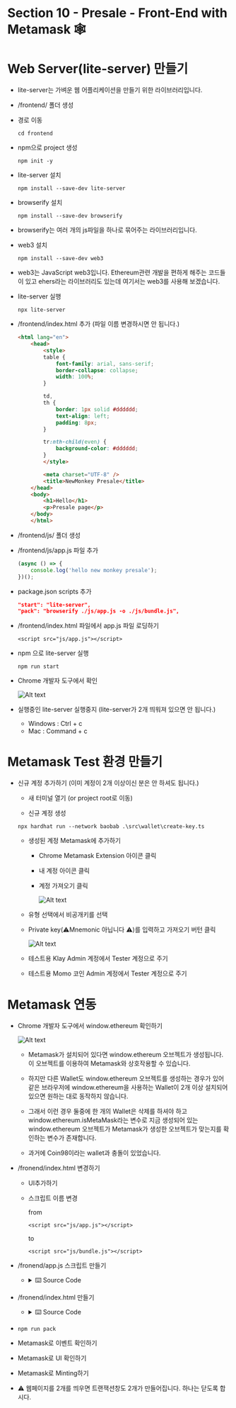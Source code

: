 # **Section 10 - Presale - Front-End with Metamask** :spider_web:

# Web Server(lite-server) 만들기

- lite-server는 가벼운 웹 어플리케이션을 만들기 위한 라이브러리입니다.

- /frontend/ 폴더 생성

- 경로 이동

    ```cd frontend```

- npm으로 project 생성

    ```npm init -y```

- lite-server 설치

    ```npm install --save-dev lite-server```

- browserify 설치

    ```npm install --save-dev browserify```

- browserify는 여러 개의 js파일을 하나로 묶어주는 라이브러리입니다.

- web3 설치

    ```npm install --save-dev web3```

- web3는 JavaScript web3입니다. Ethereum관련 개발을 편하게 해주는 코드들이 있고 ehers라는 라이브러리도 있는데 여기서는 web3를 사용해 보겠습니다. 

- lite-server 실행

    ```npx lite-server```

- /frontend/index.html 추가 (파일 이름 변경하시면 안 됩니다.)

    ```html
    <html lang="en">
        <head>
            <style>
            table {
                font-family: arial, sans-serif;
                border-collapse: collapse;
                width: 100%;
            }

            td,
            th {
                border: 1px solid #dddddd;
                text-align: left;
                padding: 8px;
            }

            tr:nth-child(even) {
                background-color: #dddddd;
            }
            </style>

            <meta charset="UTF-8" />
            <title>NewMonkey Presale</title>
        </head>
        <body>
            <h1>Hello</h1>
            <p>Presale page</p>
        </body>
        </html>

    ```

- /frontend/js/ 폴더 생성

- /frontend/js/app.js 파일 추가

    ```js
    (async () => {
        console.log('hello new monkey presale');
    })();
    ```

- package.json scripts 추가

    ```json
    "start": "lite-server",
    "pack": "browserify ./js/app.js -o ./js/bundle.js",
    ```

- /frontend/index.html 파일에서 app.js 파일 로딩하기

    ```
    <script src="js/app.js"></script>
    ```

- npm 으로 lite-server 실행

    ```npm run start```

- Chrome 개발자 도구에서 확인

    ![Alt text](section10/hello_new_monkey.png)

- 실행중인 lite-server 실행중지 (lite-server가 2개 띄워져 있으면 안 됩니다.)

    - Windows : Ctrl + c
    - Mac : Command + c

# Metamask Test 환경 만들기

- 신규 계정 추가하기 (이미 계정이 2개 이상이신 분은 안 하셔도 됩니다.)

    - 새 터미널 열기 (or project root로 이동)

    - 신규 계정 생성

    ```npx hardhat run --network baobab .\src\wallet\create-key.ts```

    - 생성된 계정 Metamask에 추가하기

        - Chrome Metamask Extension 아이콘 클릭
        - 내 계정 아이콘 클릭
        - 계정 가져오기 클릭

            ![Alt text](section10/add_account.png)

    - 유형 선택에서 비공개키를 선택
    - Private key(:warning:Mnemonic 아닙니다 :warning:)를 입력하고 가져오기 버턴 클릭

        ![Alt text](section10/add_account2.png)
    
    - 테스트용 Klay Admin 계정에서 Tester 계정으로 주기

    - 테스트용 Momo 코인 Admin 계정에서 Tester 계정으로 주기
# Metamask 연동

- Chrome 개발자 도구에서 window.ethereum 확인하기

    ![Alt text](section10/window_ethereum.png)

    - Metamask가 설치되어 있다면 window.ethereum 오브젝트가 생성됩니다. 이 오브젝트를 이용하여 Metamask와 상호작용할 수 있습니다.

    - 하지만 다른 Wallet도 window.ethereum 오브젝트를 생성하는 경우가 있어 같은 브라우저에 window.ethereum을 사용하는 Wallet이 2개 이상 설치되어 있으면 원하는 대로 동작하지 않습니다.

    - 그래서 이런 경우 둘중에 한 개의 Wallet은 삭제를 하셔야 하고 window.ethereum.isMetaMask라는 변수로 지금 생성되어 있는 window.ethereum 오브젝트가 Metamask가 생성한 오브젝트가 맞는지를 확인하는 변수가 존재합니다.

    - 과거에 Coin98이라는 wallet과 충돌이 있었습니다.


- /fronend/index.html 변경하기

    - UI추가하기
    
    - 스크립트 이름 변경
        
        from
        ```
        <script src="js/app.js"></script>
        ```
        to
        ```
        <script src="js/bundle.js"></script>
        ```

- /fronend/app.js 스크립트 만들기

    - <details><summary>⌨️ Source Code</summary>
    
        ```js
        const Web3 = require('web3');
        const newMonkeyContract = require('../../src/new-monkey/new-monkey.deployed.json');
        const presaleContract = require('../../src/presale/presale.deployed.json');
        const momoContract = require('../../src/momo/momo.deployed.json');

        (async () => {
        let currentAccount = '';

        if (window.ethereum && window.ethereum.isMetaMask == true) {
            console.log('ready metamask');
        } else {
            console.log('no metamask');
        }

        window.ethereum.removeAllListeners();

        function accountsChanged(accounts) {
            console.log('on accountsChanged: ' + JSON.stringify(accounts));

            const selectedAccount = document.getElementById('selectedAccount');
            selectedAccount.innerText = accounts[0];
            currentAccount = accounts[0];
        }

        function chainIdChanged(chainId) {
            console.log('on chainChanged: ' + chainId);

            const selectedChainId = document.getElementById('selectedChainId');
            selectedChainId.innerText = Web3.utils.hexToNumberString(chainId);
        }

        window.ethereum.on('accountsChanged', chainIdChanged);

        window.ethereum.on('chainChanged', chainId => {
            chainIdChanged(chainId);
        });

        window.ethereum.on('connect', connectInfo => {
            console.log('on connect: ' + JSON.stringify(connectInfo));
        });

        window.ethereum.on('disconnect', error => {
            console.log('on disconnect: ' + JSON.stringify(error));
        });

        window.ethereum.on('message', message => {
            console.log('on message: ' + JSON.stringify(message));
        });

        const accounts = await window.ethereum.request({
            method: 'eth_requestAccounts',
        });

        accountsChanged(accounts);

        const chainId = await window.ethereum.request({ method: 'eth_chainId' });

        chainIdChanged(chainId);

        const web3 = new Web3();
        var newMonkey = new web3.eth.Contract(
            newMonkeyContract.abi,
            newMonkeyContract.address,
        );
        const data = newMonkey.methods.balanceOf(currentAccount).encodeABI();

        const balanceOfParam = {
            from: currentAccount,
            to: newMonkeyContract.address,
            data: data,
        };

        const myBalance = await window.ethereum.request({
            method: 'eth_call',
            params: [balanceOfParam],
        });

        const newMonkeyBalance = document.getElementById('newMonkeyBalance');
        newMonkeyBalance.innerText = Web3.utils.hexToNumberString(myBalance);

        const totalSupplydata = newMonkey.methods.totalSupply().encodeABI();

        const totalSupplyParam = {
            from: currentAccount,
            to: newMonkeyContract.address,
            data: totalSupplydata,
        };

        const totalSupply = await window.ethereum.request({
            method: 'eth_call',
            params: [totalSupplyParam],
        });

        const newMonkeyTotalSupply = document.getElementById('newMonkeyTotalSupply');
        newMonkeyTotalSupply.innerText = Web3.utils.hexToNumberString(totalSupply);

        const mintButton = document.getElementById('mintButton');
        mintButton.onclick = async function mint() {
            const web3 = new Web3();

            var momo = new web3.eth.Contract(momoContract.abi, momoContract.address);

            const allowanceData = momo.methods
            .allowance(currentAccount, presaleContract.address)
            .encodeABI();

            const allowanceParam = {
            from: currentAccount,
            to: momoContract.address,
            data: allowanceData,
            };

            const allowance = await window.ethereum.request({
            method: 'eth_call',
            params: [allowanceParam],
            });

            if (Web3.utils.hexToNumberString(allowance) == '0') {
            const approveData = momo.methods
                .approve(
                presaleContract.address,
                '0xffffffffffffffffffffffffffffffffffffffffffffffffffffffffffffffff',
                )
                .encodeABI();

            const approveParam = {
                from: currentAccount,
                to: momoContract.address,
                gasLimit: Web3.utils.toHex('5000000'),
                gasPrice: Web3.utils.toHex(Web3.utils.toWei('750', 'gwei')),
                value: Web3.utils.toHex('0'),
                data: approveData,
            };

            await window.ethereum.request({
                method: 'eth_sendTransaction',
                params: [approveParam],
            });

            return;
            }

            var presale = new web3.eth.Contract(
            presaleContract.abi,
            presaleContract.address,
            );

            const data = presale.methods.buy('front').encodeABI();

            const param = {
            from: currentAccount,
            to: presaleContract.address,
            gasLimit: Web3.utils.toHex('5000000'),
            gasPrice: Web3.utils.toHex(Web3.utils.toWei('750', 'gwei')),
            value: Web3.utils.toHex('0'),
            data: data,
            };

            const transactionHash = await window.ethereum.request({
            method: 'eth_sendTransaction',
            params: [param],
            });

            const txHash = document.getElementById('txHash');
            txHash.innerText = transactionHash;
        };
        })();


        ```
    
    </details>

- /fronend/index.html 만들기

    - <details><summary>⌨️ Source Code</summary>
    
        ```html
        <html lang="en">
        <head>
            <style>
            table {
                font-family: arial, sans-serif;
                border-collapse: collapse;
                width: 100%;
            }

            td,
            th {
                border: 1px solid #dddddd;
                text-align: left;
                padding: 8px;
            }

            tr:nth-child(even) {
                background-color: #dddddd;
            }
            </style>

            <meta charset="UTF-8" />
            <title>NewMonkey Presale</title>
        </head>
        <body>
            <h1>Hello</h1>
            <p>Presale page</p>

            <table>
            <tr>
                <td>selected account</td>
                <td id="selectedAccount"></td>
            </tr>
            <tr>
                <td>selected chainid</td>
                <td id="selectedChainId"></td>
            </tr>
            <tr>
                <td>My NewMonkey balance</td>
                <td id="newMonkeyBalance"></td>
            </tr>
            <tr>
                <td>Total Supply</td>
                <td id="newMonkeyTotalSupply"></td>
            </tr>
            <tr>
                <td>Mint</td>
                <td><button id="mintButton">Mint</button></td>
            </tr>
            <tr>
                <td>TX Hash</td>
                <td id="txHash"></td>
            </tr>
            </table>
            <script src="js/bundle.js"></script>
        </body>
        </html>



        ```
    
    </details>

- ```npm run pack```

- Metamask로 이벤트 확인하기

- Metamask로 UI 확인하기

- Metamask로 Minting하기 

- :warning: 웹페이지를 2개를 띄우면 트랜잭션창도 2개가 만들어집니다. 하나는 닫도록 합시다.